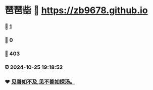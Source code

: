 # 琶琶啙 :link: https://zb9678.github.io 
### :page_facing_up: [1](https://dash.cloudflare.com/) 
### :speech_balloon: 0 
### :hibiscus: 403 
### :alarm_clock: 2024-10-25 19:18:52 
###  :heart: [见善如不及,见不善如探汤。](https://github.com/Meekdai/Gmeek)
